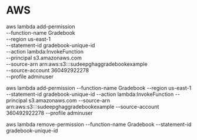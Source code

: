 # AWS


aws lambda add-permission \
--function-name Gradebook \
--region us-east-1 \
--statement-id gradebook-unique-id \
--action lambda:InvokeFunction \
--principal s3.amazonaws.com \
--source-arn arn:aws:s3:::sudeepghaggradebookexample \
--source-account 360492922278 \
--profile adminuser



aws lambda add-permission --function-name Gradebook --region us-east-1 --statement-id gradebook-unique-id --action lambda:InvokeFunction --principal s3.amazonaws.com --source-arn arn:aws:s3:::sudeepghaggradebookexample --source-account 360492922278 --profile adminuser


aws lambda remove-permission --function-name Gradebook --statement-id gradebook-unique-id

